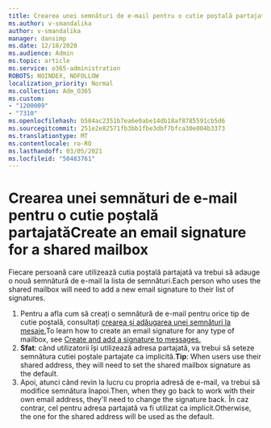 ```yaml
---
title: Crearea unei semnături de e-mail pentru o cutie poștală partajată
ms.author: v-smandalika
author: v-smandalika
manager: dansimp
ms.date: 12/18/2020
ms.audience: Admin
ms.topic: article
ms.service: o365-administration
ROBOTS: NOINDEX, NOFOLLOW
localization_priority: Normal
ms.collection: Adm_O365
ms.custom:
- "1200009"
- "7310"
ms.openlocfilehash: b584ac2351b7ea6e0abe14db18af8785591cb5d6
ms.sourcegitcommit: 251e2e82571fb3bb1fbe3dbf7bfca30e004b3373
ms.translationtype: MT
ms.contentlocale: ro-RO
ms.lasthandoff: 03/05/2021
ms.locfileid: "50483761"
---
```

# <a name="create-an-email-signature-for-a-shared-mailbox"></a><span data-ttu-id="897ab-102">Crearea unei semnături de e-mail pentru o cutie poștală partajată</span><span class="sxs-lookup"><span data-stu-id="897ab-102">Create an email signature for a shared mailbox</span></span>

<span data-ttu-id="897ab-103">Fiecare persoană care utilizează cutia poștală partajată va trebui să adauge o nouă semnătură de e-mail la lista de semnături.</span><span class="sxs-lookup"><span data-stu-id="897ab-103">Each person who uses the shared mailbox will need to add a new email signature to their list of signatures.</span></span>

1. <span data-ttu-id="897ab-104">Pentru a afla cum să creați o semnătură de e-mail pentru orice tip de cutie poștală, consultați [crearea și adăugarea unei semnături la mesaje.](https://support.office.com/article/8ee5d4f4-68fd-464a-a1c1-0e1c80bb27f2)</span><span class="sxs-lookup"><span data-stu-id="897ab-104">To learn how to create an email signature for any type of mailbox, see [Create and add a signature to messages.](https://support.office.com/article/8ee5d4f4-68fd-464a-a1c1-0e1c80bb27f2)</span></span>
2. <span data-ttu-id="897ab-105">**Sfat**: când utilizatorii își utilizează adresa partajată, va trebui să seteze semnătura cutiei poștale partajate ca implicită.</span><span class="sxs-lookup"><span data-stu-id="897ab-105">**Tip**: When users use their shared address, they will need to set the shared mailbox signature as the default.</span></span>
3. <span data-ttu-id="897ab-106">Apoi, atunci când revin la lucru cu propria adresă de e-mail, va trebui să modifice semnătura înapoi.</span><span class="sxs-lookup"><span data-stu-id="897ab-106">Then, when they go back to work with their own email address, they'll need to change the signature back.</span></span> <span data-ttu-id="897ab-107">În caz contrar, cel pentru adresa partajată va fi utilizat ca implicit.</span><span class="sxs-lookup"><span data-stu-id="897ab-107">Otherwise, the one for the shared address will be used as the default.</span></span>